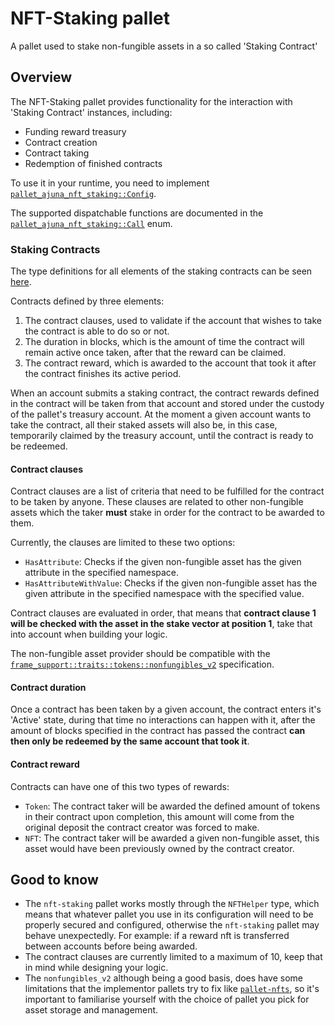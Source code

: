 # NFT-Staking pallet

A pallet used to stake non-fungible assets in a so called 'Staking Contract'

## Overview

The NFT-Staking pallet provides functionality for the interaction with 'Staking Contract' instances, including:

* Funding reward treasury
* Contract creation
* Contract taking
* Redemption of finished contracts

To use it in your runtime, you need to implement [`pallet_ajuna_nft_staking::Config`](https://github.com/ajuna-network/Ajuna/blob/develop/pallets/nft-staking/src/lib.rs#L88).

The supported dispatchable functions are documented in the [`pallet_ajuna_nft_staking::Call`](https://github.com/ajuna-network/Ajuna/blob/develop/pallets/nft-staking/src/lib.rs#L324) enum.

### Staking Contracts

The type definitions for all elements of the staking contracts can be seen [here](https://github.com/ajuna-network/Ajuna/blob/develop/pallets/nft-staking/src/contracts.rs).

Contracts defined by three elements: 

1. The contract clauses, used to validate if the account that wishes to take the contract is able to do so or not.
2. The duration in blocks, which is the amount of time the contract will remain active once taken, after that the reward can be claimed.
3. The contract reward, which is awarded to the account that took it after the contract finishes its active period.

When an account submits a staking contract, the contract rewards defined in the contract will be taken from that account and stored under the custody of the pallet's treasury account. At the moment
a given account wants to take the contract, all their staked assets will also be, in this case, temporarily claimed by the treasury account, until the contract is ready to be redeemed.

#### Contract clauses

Contract clauses are a list of criteria that need to be fulfilled for the contract to be taken by anyone. These clauses are related to other non-fungible assets which
the taker **must** stake in order for the contract to be awarded to them.

Currently, the clauses are limited to these two options:

* `HasAttribute`: Checks if the given non-fungible asset has the given attribute in the specified namespace.
* `HasAttributeWithValue`: Checks if the given non-fungible asset has the given attribute in the specified namespace with the specified value.

Contract clauses are evaluated in order, that means that **contract clause 1 will be checked with the asset in the stake vector at position 1**, take that into account
when building your logic.

The non-fungible asset provider should be compatible with the [`frame_support::traits::tokens::nonfungibles_v2`](https://docs.rs/frame-support/14.0.0/frame_support/traits/tokens/nonfungibles_v2/index.html) specification.

#### Contract duration

Once a contract has been taken by a given account, the contract enters it's 'Active' state, during that time no interactions can happen with it, after the amount of blocks specified in the contract 
has passed the contract **can then only be redeemed by the same account that took it**.

#### Contract reward

Contracts can have one of this two types of rewards:

* `Token`: The contract taker will be awarded the defined amount of tokens in their contract upon completion, this amount will come from the original deposit the contract creator was forced to make.
* `NFT`: The contract taker will be awarded a given non-fungible asset, this asset would have been previously owned by the contract creator.

## Good to know

* The `nft-staking` pallet works mostly through the `NFTHelper` type, which means that whatever pallet you use in its configuration will need to be properly secured and configured, otherwise
the `nft-staking` pallet may behave unexpectedly. For example: if a reward nft is transferred between accounts before being awarded.
* The contract clauses are currently limited to a maximum of 10, keep that in mind while designing your logic.
* The `nonfungibles_v2` although being a good basis, does have some limitations that the implementor pallets try to fix like [`pallet-nfts`](https://github.com/paritytech/substrate/tree/polkadot-v0.9.37/frame/nfts),
so it's important to familiarise yourself with the choice of pallet you pick for asset storage and management.

